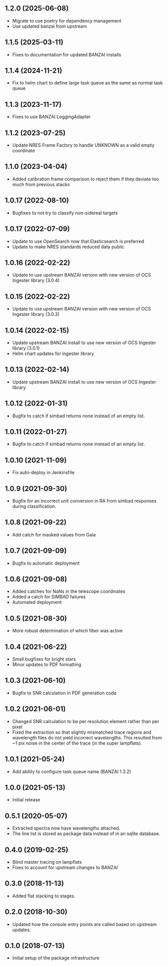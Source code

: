 1.2.0 (2025-06-08)
------------------
- Migrate to use poetry for dependency management
- Use updated banzai from upstream

1.1.5 (2025-03-11)
------------------
- Fixes to documentation for updated BANZAI installs

1.1.4 (2024-11-21)
-----------------
- Fix to helm chart to define large task queue as the same as normal task queue

1.1.3 (2023-11-17)
------------------
- Fixes to use BANZAI LoggingAdapter

1.1.2 (2023-07-25)
------------------
- Update NRES Frame Factory to handle UNKNOWN as a valid empty coordinate

1.1.0 (2023-04-04)
------------------
- Added calibration frame comparison to reject them if they deviate too much from previous stacks

1.0.17 (2022-08-10)
-------------------
- Bugfixes to not try to classify non-sidereal targets

1.0.17 (2022-07-09)
-------------------
- Update to use OpenSearch now that Elasticsearch is preferred
- Update to make NRES standards reduced data public

1.0.16 (2022-02-22)
-------------------
- Update to use upstream BANZAI version with new version of OCS Ingester library (3.0.4)

1.0.15 (2022-02-22)
-------------------
- Update to use upstream BANZAI version with new version of OCS Ingester library (3.0.3)

1.0.14 (2022-02-15)
-------------------
- Update upstream BANZAI install to use new version of OCS Ingester library (3.0.1)
- Helm chart updates for ingester library

1.0.13 (2022-02-14)
-------------------
- Update upstream BANZAI install to use new version of OCS Ingester library

1.0.12 (2022-01-31)
-------------------
- Bugfix to catch if simbad returns none instead of an empty list.

1.0.11 (2022-01-27)
-------------------
- Bugfix to catch if simbad returns none instead of an empty list.

1.0.10 (2021-11-09)
------------------
- Fix auto-deploy in Jenkinsfile

1.0.9 (2021-09-30)
------------------
- Bugfix for an incorrect unit conversion in RA from simbad responses during classification.

1.0.8 (2021-09-22)
------------------
- Add catch for masked values from Gaia

1.0.7 (2021-09-09)
------------------
- Bugfix to automatic deployment

1.0.6 (2021-09-08)
------------------
- Added catches for NaNs in the telescope coordinates
- Added a catch for SIMBAD failures
- Automated deployment

1.0.5 (2021-08-30)
------------------
- More robust determination of which fiber was active

1.0.4 (2021-06-22)
------------------
- Small bugfixes for bright stars
- Minor updates to PDF formatting

1.0.3 (2021-06-10)
------------------
- Bugfix to SNR calculation in PDF generation code

1.0.2 (2021-06-01)
------------------
- Changed SNR calculation to be per resolution element rather than per pixel
- Fixed the extraction so that slightly mismatched trace regions and wavelength 
files do not yield incorrect wavelengths. This resulted from ~1 pix noise
in the center of the trace (in the super lampflats).

1.0.1 (2021-05-24)
------------------
- Add ability to configure task queue name (BANZAI 1.3.2)

1.0.0 (2021-05-13)
------------------
- Initial release

0.5.1 (2020-05-07)
------------------
- Extracted spectra now have wavelengths attached.
- The line list is stored as package data instead of in an sqlite database.

0.4.0 (2019-02-25)
------------------
- Blind master tracing on lampflats
- Fixes to account for upstream changes to BANZAI

0.3.0 (2018-11-13)
------------------
- Added flat stacking to stages.

0.2.0 (2018-10-30)
------------------
- Updated how the console entry points are called based on upstream updates.

0.1.0 (2018-07-13)
------------------
- Initial setup of the package infrastructure
